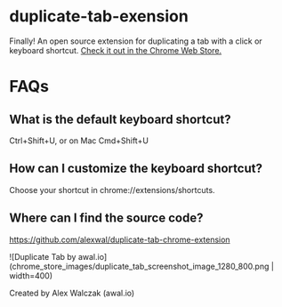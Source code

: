 # duplicate-tab-exension

Finally! An open source extension for duplicating a tab with a click or keyboard shortcut.
[Check it out in the Chrome Web Store.](https://chrome.google.com/webstore/detail/lgfojgkhjjjkkfmhogmckcopmmpmpdjf)

FAQs
====

What is the default keyboard shortcut?
-----------------------------------------

Ctrl+Shift+U, or on Mac Cmd+Shift+U

How can I customize the keyboard shortcut?
---------------------------------------------

Choose your shortcut in chrome://extensions/shortcuts.

Where can I find the source code?
------------------------------------
https://github.com/alexwal/duplicate-tab-chrome-extension

![Duplicate Tab by awal.io](chrome_store_images/duplicate_tab_screenshot_image_1280_800.png | width=400)

Created by Alex Walczak (awal.io)

